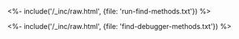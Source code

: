 ---
---

<%- include('/_inc/raw.html', {file: 'run-find-methods.txt'}) %>

<%- include('/_inc/raw.html', {file: 'find-debugger-methods.txt'}) %>
